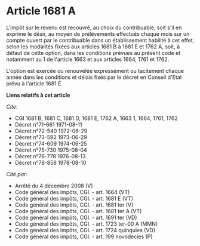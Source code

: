 # Article 1681 A

L'impôt sur le revenu est recouvré, au choix du contribuable, soit s'il en exprime le désir, au moyen de prélèvements
effectués chaque mois sur un compte ouvert par le contribuable dans un établissement habilité à cet effet, selon les
modalités fixées aux articles 1681 B à 1681 E et 1762 A, soit, à défaut de cette option, dans les conditions prévues au
présent code et notamment au 1 de l'article 1663 et aux articles 1664, 1761 et 1762.

L'option est exercée ou renouvelée expressément ou tacitement chaque année dans les conditions et délais fixés par le décret
en Conseil d'Etat prévu à l'article 1681 E.

**Liens relatifs à cet article**

_Cite_:

  - CGI 1681 B, 1681 C, 1681 D, 1681 E, 1762 A, 1663 1, 1664, 1761, 1762
  - Décret n°71-661 1971-08-11
  - Décret n°72-540 1972-06-29
  - Décret n°73-592 1973-06-29
  - Décret n°74-609 1974-06-25
  - Décret n°75-730 1975-08-04
  - Décret n°76-778 1976-08-13
  - Décret n°78-858 1978-08-10

_Cité par_:

  - Arrêté du 4 décembre 2008 (V)
  - Code général des impôts, CGI. - art. 1664 (VT)
  - Code général des impôts, CGI. - art. 1681 E (VT)
  - Code général des impôts, CGI. - art. 1681 ter (V)
  - Code général des impôts, CGI. - art. 1681 ter A (VT)
  - Code général des impôts, CGI. - art. 1691 ter (VD)
  - Code général des impôts, CGI. - art. 1723 ter-00 A (MMN)
  - Code général des impôts, CGI. - art. 1724 quinquies (VD)
  - Code général des impôts, CGI. - art. 199 novodecies (P)
